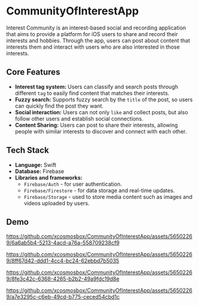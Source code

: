 # CommunityOfInterestApp

Interest Community is an interest-based social and recording application that aims to provide a platform for iOS users to share and record their interests and hobbies. 
Through the app, users can post about content that interests them and interact with users who are also interested in those interests.

## Core Features

- **Interest tag system:** Users can classify and search posts through different `tag` to easily find content that matches their interests.
- **Fuzzy search:** Supports fuzzy search by the `title` of the post, so users can quickly find the post they want.
- **Social interaction:** Users can not only `like` and collect posts, but also follow other users and establish social connections.
- **Content Sharing:** Users can post to share their interests, allowing people with similar interests to discover and connect with each other.

## Tech Stack

- **Language:** Swift
- **Database:** Firebase
- **Libraries and frameworks:**
   - `Firebase/Auth` - for user authentication.
   - `Firebase/Firestore` - for data storage and real-time updates.
   - `Firebase/Storage` - used to store media content such as images and videos uploaded by users.

## Demo



https://github.com/xcosmosbox/CommunityOfInterestApp/assets/56502269/6a6ab5b4-5213-4acd-a76a-558709238cf9



https://github.com/xcosmosbox/CommunityOfInterestApp/assets/56502269/8ff67d42-ddd1-4cc4-bc24-62ebbd7b5035



https://github.com/xcosmosbox/CommunityOfInterestApp/assets/56502269/8fe3c42c-6368-4265-b2b2-49a9fdc19d8e



https://github.com/xcosmosbox/CommunityOfInterestApp/assets/56502269/a7e3295c-c6eb-49cd-b775-ceced54cbd1c




